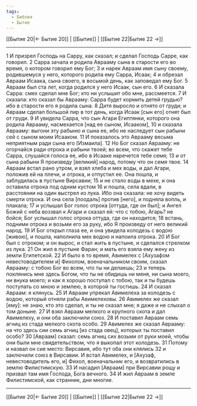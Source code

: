 ```yaml
---
tags:
  - Библия
  - Бытие
---
```

[[Бытие 20|← Бытие 20]] | [[Бытие]] | [[Бытие 22|Бытие 22 →]]

---
1 И призрел Господь на Сарру, как сказал; и сделал Господь Сарре, как говорил.
2 Сарра зачала и родила Аврааму сына в старости его во время, о котором говорил ему Бог;
3 и нарек Авраам имя сыну своему, родившемуся у него, которого родила ему Сарра, Исаак;
4 и обрезал Авраам Исаака, сына своего, в восьмой день, как заповедал ему Бог.
5 Авраам был ста лет, когда родился у него Исаак, сын его.
6 И сказала Сарра: смех сделал мне Бог; кто ни услышит обо мне, рассмеется.
7 И сказала: кто сказал бы Аврааму: Сарра будет кормить детей грудью? ибо в старости его я родила сына.
8 Дитя выросло и отнято от груди; и Авраам сделал большой пир в тот день, когда Исаак [сын его] отнят был от груди.
9 И увидела Сарра, что сын Агари Египтянки, которого она родила Аврааму, насмехается [над ее сыном, Исааком],
10 и сказала Аврааму: выгони эту рабыню и сына ее, ибо не наследует сын рабыни сей с сыном моим Исааком.
11 И показалось это Аврааму весьма неприятным ради сына его [Измаила].
12 Но Бог сказал Аврааму: не огорчайся ради отрока и рабыни твоей; во всем, что скажет тебе Сарра, слушайся голоса ее, ибо в Исааке наречется тебе семя;
13 и от сына рабыни Я произведу [великий] народ, потому что он семя твое.
14 Авраам встал рано утром, и взял хлеба и мех воды, и дал Агари, положив ей на плечи, и отрока, и отпустил ее. Она пошла, и заблудилась в пустыне Вирсавии;
15 и не стало воды в мехе, и она оставила отрока под одним кустом
16 и пошла, села вдали, в расстоянии на один выстрел из лука. Ибо она сказала: не хочу видеть смерти отрока. И она села [поодаль] против [него], и подняла вопль, и плакала;
17 и услышал Бог голос отрока [оттуда, где он был]; и Ангел Божий с неба воззвал к Агари и сказал ей: что с тобою, Агарь? не бойся; Бог услышал голос отрока оттуда, где он находится;
18 встань, подними отрока и возьми его за руку, ибо Я произведу от него великий народ.
19 И Бог открыл глаза ее, и она увидела колодезь с водою [живою], и пошла, наполнила мех водою и напоила отрока.
20 И Бог был с отроком; и он вырос, и стал жить в пустыне, и сделался стрелком из лука.
21 Он жил в пустыне Фаран; и мать его взяла ему жену из земли Египетской.
22 И было в то время, Авимелех с [Ахузафом невестоводителем и] Фихолом, военачальником своим, сказал Аврааму: с тобою Бог во всем, что ты ни делаешь;
23 и теперь поклянись мне здесь Богом, что ты не обидишь ни меня, ни сына моего, ни внука моего; и как я хорошо поступал с тобою, так и ты будешь поступать со мною и землею, в которой ты гостишь.
24 И сказал Авраам: я клянусь.
25 И Авраам упрекал Авимелеха за колодезь с водою, который отняли рабы Авимелеховы.
26 Авимелех же сказал [ему]: не знаю, кто это сделал, и ты не сказал мне; я даже и не слыхал о том доныне.
27 И взял Авраам мелкого и крупного скота и дал Авимелеху, и они оба заключили союз.
28 И поставил Авраам семь агниц из стада мелкого скота особо.
29 Авимелех же сказал Аврааму: на что здесь сии семь агниц [из стада овец], которых ты поставил особо?
30 [Авраам] сказал: семь агниц сих возьми от руки моей, чтобы они были мне свидетельством, что я выкопал этот колодезь.
31 Потому и назвал он сие место: Вирсавия, ибо тут оба они клялись
32 и заключили союз в Вирсавии. И встал Авимелех, и [Ахузаф, невестоводитель его, и] Фихол, военачальник его, и возвратились в землю Филистимскую.
33 И насадил [Авраам] при Вирсавии рощу и призвал там имя Господа, Бога вечного.
34 И жил Авраам в земле Филистимской, как странник, дни многие.

---
[[Бытие 20|← Бытие 20]] | [[Бытие]] | [[Бытие 22|Бытие 22 →]]